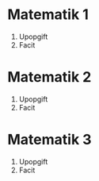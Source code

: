 # Matematik 1

1. Upopgift
2. Facit

# Matematik 2

1. Upopgift
2. Facit

# Matematik 3

1. Upopgift
2. Facit
